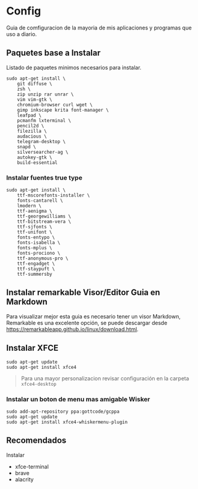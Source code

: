 # Config
Guia de comfiguracion de la mayoria de mis aplicaciones y programas que uso a diario.

## Paquetes base a Instalar
   
   Listado de paquetes minimos necesarios para instalar.
   
	sudo apt-get install \
		git diffuse \
		zsh \
		zip unzip rar unrar \
		vim vim-gtk \
		chromium-browser curl wget \
		gimp inkscape krita font-manager \
		leafpad \
		pcmanfm lxterminal \
		pencil2d \
		filezilla \
		audacious \
		telegram-desktop \
		snapd \
		silversearcher-ag \
		autokey-gtk \
		build-essential

### Instalar fuentes true type
	
	sudo apt-get install \
		ttf-mscorefonts-installer \
		fonts-cantarell \
		lmodern \
		ttf-aenigma \
		ttf-georgewilliams \
		ttf-bitstream-vera \
		ttf-sjfonts \
		ttf-unifont \
		fonts-entypo \
		fonts-isabella \
		fonts-mplus \
		fonts-prociono \
		ttf-anonymous-pro \
		ttf-engadget \
		ttf-staypuft \
		ttf-summersby

## Instalar remarkable Visor/Editor Guia en Markdown

Para visualizar mejor esta guia es necesario tener un visor Markdown, Remarkable es una excelente opción, se puede descargar desde https://remarkableapp.github.io/linux/download.html.

## Instalar XFCE 
	
	sudo apt-get update
	sudo apt-get install xfce4
	
> Para una mayor personalizacion revisar configuración en la carpeta `xfce4-desktop`
	
### Instalar un boton de menu mas amigable Wisker

	sudo add-apt-repository ppa:gottcode/gcppa
	sudo apt-get update
	sudo apt-get install xfce4-whiskermenu-plugin

## Recomendados

Instalar

- xfce-terminal
- brave
- alacrity	



